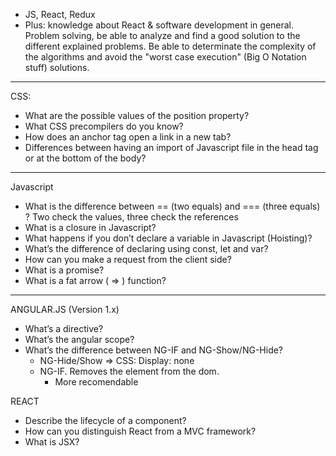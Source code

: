 - JS, React, Redux
- Plus: knowledge about React & software development in general. Problem solving, be able to analyze and find a good solution to the different explained problems. Be able to determinate the complexity of the algorithms and avoid the "worst case execution" (Big O Notation stuff) solutions.

---

CSS:
-	What are the possible values of the position property?
-	What CSS precompilers do you know? 
-	How does an anchor tag open a link in a new tab? 
-	Differences between having an import of Javascript file in the head tag or at the bottom of the body? 

---

Javascript
-	What is the difference between == (two equals) and === (three equals)  ? 
Two check the values, three check the references
-	What is a closure in Javascript? 
-	What happens if you don’t declare a variable in Javascript (Hoisting)? 
-	What’s the difference of declaring using const, let and var? 
-	How can you make a request from the client side? 
-	What is a promise? 
-	What is a fat arrow ( => ) function?

---

ANGULAR.JS (Version 1.x)
-	What’s a directive? 
-	What’s the angular scope? 
-	What’s the difference between NG-IF and NG-Show/NG-Hide? 
    - NG-Hide/Show => CSS: Display: none
    - NG-IF. Removes the element from the dom.
      - More recomendable

REACT

-	Describe the lifecycle of a component? 
-	How can you distinguish React from a MVC framework? 
-	What is JSX?